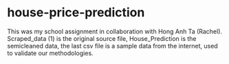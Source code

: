 # house-price-prediction

This was my school assignment in collaboration with Hong Anh Ta (Rachel). Scraped_data (1) is the original source file, House_Prediction is the semicleaned data, the last csv file is a sample data from the internet, used to validate our methodologies.
